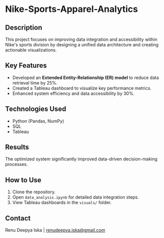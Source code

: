 # Nike-Sports-Apparel-Analytics 

## Description  
This project focuses on improving data integration and accessibility within Nike's sports division by designing a unified data architecture and creating actionable visualizations.  

## Key Features  
- Developed an **Extended Entity-Relationship (ER) model** to reduce data retrieval time by 25%.  
- Created a Tableau dashboard to visualize key performance metrics.  
- Enhanced system efficiency and data accessibility by 30%.  

## Technologies Used  
- Python (Pandas, NumPy)  
- SQL  
- Tableau  

## Results  
The optimized system significantly improved data-driven decision-making processes.  

## How to Use  
1. Clone the repository.  
2. Open `data_analysis.ipynb` for detailed data integration steps.  
3. View Tableau dashboards in the `visuals/` folder.  

## Contact  
Renu Deepya Iska | renudeepya.iska@gmail.com  

